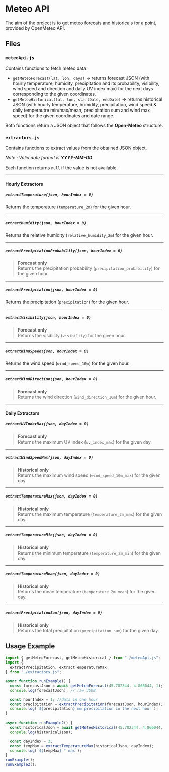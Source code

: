 # Meteo API

The aim of the project is to get meteo forecats and historicals for a point, provided by OpenMeteo API.

## Files

### `meteoApi.js`
Contains functions to fetch meteo data:
- `getMeteoForecast(lat, lon, days)` → returns forecast JSON (with hourly temperature, humidity, precipitation and its probability, visibility, wind speed and direction and daily UV index max) for the next days corresponding to the given coordinates.  
- `getMeteoHistorical(lat, lon, startDate, endDate)` → returns historical JSON (with hourly temperature, humidity, precipitation, wind speed & daily temperautre min/max/mean, precipitation sum and wind max speed) for the given coordinates and date range.  

Both functions return a JSON object that follows the **Open-Meteo** structure.

### `extractors.js`
Contains functions to extract values from the obtained JSON object.

*Note : Valid date format is **YYYY-MM-DD***

Each function returns `null` if the value is not available.

---

#### Hourly Extractors

##### `extractTemperature(json, hourIndex = 0)`
Returns the temperature (`temperature_2m`) for the given hour.

---

##### `extractHumidity(json, hourIndex = 0)`
Returns the relative humidity (`relative_humidity_2m`) for the given hour.

---

##### `extractPrecipitationProbability(json, hourIndex = 0)`
> **Forecast only**  
Returns the precipitation probability (`precipitation_probability`) for the given hour.

---

##### `extractPrecipitation(json, hourIndex = 0)`
Returns the precipitation (`precipitation`) for the given hour.

---

##### `extractVisibility(json, hourIndex = 0)`
> **Forecast only**  
Returns the visibility (`visibility`) for the given hour.

---

##### `extractWindSpeed(json, hourIndex = 0)`
Returns the wind speed (`wind_speed_10m`) for the given hour.

---

##### `extractWindDirection(json, hourIndex = 0)`
> **Forecast only**  
Returns the wind direction (`wind_direction_10m`) for the given hour.

---

#### Daily Extractors

##### `extractUVIndexMax(json, dayIndex = 0)`
> **Forecast only**  
Returns the maximum UV index (`uv_index_max`) for the given day.

---

##### `extractWindSpeedMax(json, dayIndex = 0)`
> **Historical only**  
Returns the maximum wind speed (`wind_speed_10m_max`) for the given day.

---

##### `extractTemperatureMax(json, dayIndex = 0)`
> **Historical only**  
Returns the maximum temperature (`temperature_2m_max`) for the given day.

---

##### `extractTemperatureMin(json, dayIndex = 0)`
> **Historical only**  
Returns the minimum temperature (`temperature_2m_min`) for the given day.

---

##### `extractTemperatureMean(json, dayIndex = 0)`
> **Historical only**  
Returns the mean temperature (`temperature_2m_mean`) for the given day.

---

##### `extractPrecipitationSum(json, dayIndex = 0)`
> **Historical only**  
Returns the total precipitation (`precipitation_sum`) for the given day.

## Usage Example

```javascript
import { getMeteoForecast, getMeteoHistorical } from "./meteoApi.js";
import { 
  extractPrecipitation, extractTemperatureMax
} from "./extractors.js";

async function runExample() {
  const forecastJson = await getMeteoForecast(45.782344, 4.866044, 1); 
  console.log(forecastJson); // raw JSON

  const hourIndex = 1; //data in one hour
  const precipitation = extractPrecipitation(forecastJson, hourIndex);
  console.log(`${precipitation} mm precipitation in the next hour`);
}

async function runExample2() {
  const historicalJson = await getMeteoHistorical(45.782344, 4.866044, "2025-08-16","2025-08-24"); 
  console.log(historicalJson);

  const dayIndex = 3; 
  const tempMax = extractTemperatureMax(historicalJson, dayIndex);
  console.log(`${tempMax} ° max`);
}
runExample();
runExample2();
```
